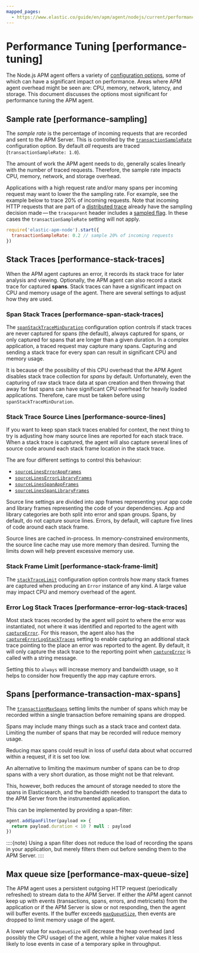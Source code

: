 ```yaml
---
mapped_pages:
  - https://www.elastic.co/guide/en/apm/agent/nodejs/current/performance-tuning.html
---
```


# Performance Tuning [performance-tuning]

The Node.js APM agent offers a variety of [configuration options](/reference/configuration.md), some of which can have a significant impact on performance. Areas where APM agent overhead might be seen are: CPU, memory, network, latency, and storage. This document discusses the options most significant for performance tuning the APM agent.


## Sample rate [performance-sampling]

The *sample rate* is the percentage of incoming requests that are recorded and sent to the APM Server. This is controlled by the [`transactionSampleRate`](/reference/configuration.md#transaction-sample-rate) configuration option. By default *all* requests are traced (`transactionSampleRate: 1.0`).

The amount of work the APM agent needs to do, generally scales linearly with the number of traced requests. Therefore, the sample rate impacts CPU, memory, network, and storage overhead.

Applications with a high request rate and/or many spans per incoming request may want to lower the the sampling rate. For example, see the example below to trace 20% of incoming requests. Note that incoming HTTP requests that are part of a [distributed trace](/reference/distributed-tracing.md) already have the sampling decision made — the `traceparent` header includes a [sampled flag](https://w3c.github.io/trace-context/#sampled-flag). In these cases the `transactionSampleRate` setting will not apply.

```js
require('elastic-apm-node').start({
  transactionSampleRate: 0.2 // sample 20% of incoming requests
})
```


## Stack Traces [performance-stack-traces]

When the APM agent captures an error, it records its stack trace for later analysis and viewing. Optionally, the APM agent can also record a stack trace for captured **spans**. Stack traces can have a significant impact on CPU and memory usage of the agent. There are several settings to adjust how they are used.


### Span Stack Traces [performance-span-stack-traces]

The [`spanStackTraceMinDuration`](/reference/configuration.md#span-stack-trace-min-duration) configuration option controls if stack traces are never captured for spans (the default), always captured for spans, or only captured for spans that are longer than a given duration. In a complex application, a traced request may capture many spans. Capturing and sending a stack trace for every span can result in significant CPU and memory usage.

It is because of the possibility of this CPU overhead that the APM Agent disables stack trace collection for *spans* by default. Unfortunately, even the capturing of raw stack trace data at span creation and then throwing that away for fast spans can have significant CPU overhead for heavily loaded applications. Therefore, care must be taken before using `spanStackTraceMinDuration`.


### Stack Trace Source Lines [performance-source-lines]

If you want to keep span stack traces enabled for context, the next thing to try is adjusting how many source lines are reported for each stack trace. When a stack trace is captured, the agent will also capture several lines of source code around each stack frame location in the stack trace.

The are four different settings to control this behaviour:

* [`sourceLinesErrorAppFrames`](/reference/configuration.md#source-context-error-app-frames)
* [`sourceLinesErrorLibraryFrames`](/reference/configuration.md#source-context-error-library-frames)
* [`sourceLinesSpanAppFrames`](/reference/configuration.md#source-context-span-app-frames)
* [`sourceLinesSpanLibraryFrames`](/reference/configuration.md#source-context-span-library-frames)

Source line settings are divided into app frames representing your app code and library frames representing the code of your dependencies. App and library categories are both split into error and span groups. Spans, by default, do not capture source lines. Errors, by default, will capture five lines of code around each stack frame.

Source lines are cached in-process. In memory-constrained environments, the source line cache may use more memory than desired. Turning the limits down will help prevent excessive memory use.


### Stack Frame Limit [performance-stack-frame-limit]

The [`stackTraceLimit`](/reference/configuration.md#stack-trace-limit) configuration option controls how many stack frames are captured when producing an `Error` instance of any kind. A large value may impact CPU and memory overhead of the agent.


### Error Log Stack Traces [performance-error-log-stack-traces]

Most stack traces recorded by the agent will point to where the error was instantiated, not where it was identified and reported to the agent with [`captureError`](/reference/agent-api.md#apm-capture-error). For this reason, the agent also has the [`captureErrorLogStackTraces`](/reference/configuration.md#capture-error-log-stack-traces) setting to enable capturing an additional stack trace pointing to the place an error was reported to the agent. By default, it will only capture the stack trace to the reporting point when [`captureError`](/reference/agent-api.md#apm-capture-error) is called with a string message.

Setting this to `always` will increase memory and bandwidth usage, so it helps to consider how frequently the app may capture errors.


## Spans [performance-transaction-max-spans]

The [`transactionMaxSpans`](/reference/configuration.md#transaction-max-spans) setting limits the number of spans which may be recorded within a single transaction before remaining spans are dropped.

Spans may include many things such as a stack trace and context data. Limiting the number of spans that may be recorded will reduce memory usage.

Reducing max spans could result in loss of useful data about what occurred within a request, if it is set too low.

An alternative to limiting the maximum number of spans can be to drop spans with a very short duration, as those might not be that relevant.

This, however, both reduces the amount of storage needed to store the spans in Elasticsearch, and the bandwidth needed to transport the data to the APM Server from the instrumented application.

This can be implemented by providing a span-filter:

```js
agent.addSpanFilter(payload => {
  return payload.duration < 10 ? null : payload
})
```

::::{note}
Using a span filter does not reduce the load of recording the spans in your application, but merely filters them out before sending them to the APM Server.
::::



## Max queue size [performance-max-queue-size]

The APM agent uses a persistent outgoing HTTP request (periodically refreshed) to stream data to the APM Server. If either the APM agent cannot keep up with events (transactions, spans, errors, and metricsets) from the application or if the APM Server is slow or not responding, then the agent will buffer events. If the buffer exceeds [`maxQueueSize`](/reference/configuration.md#max-queue-size), then events are dropped to limit memory usage of the agent.

A lower value for `maxQueueSize` will decrease the heap overhead (and possibly the CPU usage) of the agent, while a higher value makes it less likely to lose events in case of a temporary spike in throughput.

